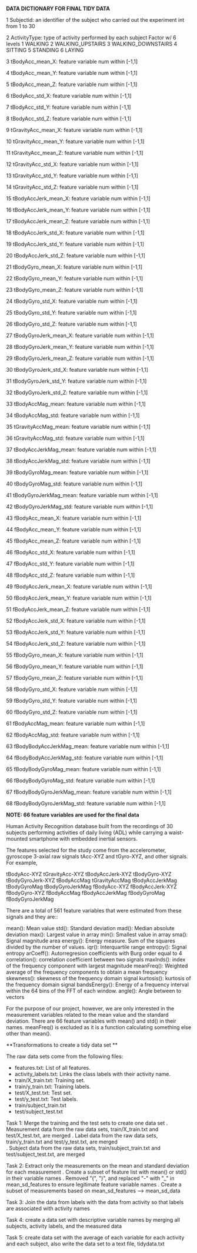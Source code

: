 
**DATA DICTIONARY FOR FINAL TIDY DATA**


1                 Subjectid:	an identifier of the subject who carried out the experiment
								int from 1 to 30

2   			ActivityType:	type of activity performed by each subject 
								Factor w/ 6 levels 
								1 WALKING 2 WALKING_UPSTAIRS 3 WALKING_DOWNSTAIRS 4 SITTING 5 STANDING 6 LAYING

3			 tBodyAcc_mean_X:	feature variable
								num within [-1,1]

4            tBodyAcc_mean_Y:	feature variable
								num within [-1,1]

5            tBodyAcc_mean_Z:	feature variable
								num within [-1,1]

6             tBodyAcc_std_X:	feature variable
								num within [-1,1]

7             tBodyAcc_std_Y:	feature variable
								num within [-1,1]

8             tBodyAcc_std_Z:	feature variable
								num within [-1,1]

9         tGravityAcc_mean_X:	feature variable
								num within [-1,1]

10        tGravityAcc_mean_Y:	feature variable
								num within [-1,1]

11        tGravityAcc_mean_Z:	feature variable
								num within [-1,1]

12         tGravityAcc_std_X:	feature variable
								num within [-1,1]

13         tGravityAcc_std_Y:	feature variable
								num within [-1,1]

14         tGravityAcc_std_Z:	feature variable
								num within [-1,1]

15       tBodyAccJerk_mean_X:	feature variable
								num within [-1,1]

16       tBodyAccJerk_mean_Y:	feature variable
								num within [-1,1]

17       tBodyAccJerk_mean_Z:	feature variable
								num within [-1,1]

18        tBodyAccJerk_std_X:	feature variable
								num within [-1,1]

19        tBodyAccJerk_std_Y:	feature variable
								num within [-1,1]

20        tBodyAccJerk_std_Z:	feature variable
								num within [-1,1]

21          tBodyGyro_mean_X:	feature variable
								num within [-1,1]

22          tBodyGyro_mean_Y:	feature variable
								num within [-1,1]

23          tBodyGyro_mean_Z:	feature variable
								num within [-1,1]

24           tBodyGyro_std_X:	feature variable
								num within [-1,1]

25           tBodyGyro_std_Y:	feature variable
								num within [-1,1]

26           tBodyGyro_std_Z:	feature variable
								num within [-1,1]

27      tBodyGyroJerk_mean_X:	feature variable
								num within [-1,1]

28      tBodyGyroJerk_mean_Y:	feature variable
								num within [-1,1]

29      tBodyGyroJerk_mean_Z:	feature variable
								num within [-1,1]

30       tBodyGyroJerk_std_X:	feature variable
								num within [-1,1]

31       tBodyGyroJerk_std_Y:	feature variable
								num within [-1,1]

32       tBodyGyroJerk_std_Z:	feature variable
								num within [-1,1]

33          tBodyAccMag_mean:	feature variable
								num within [-1,1]

34           tBodyAccMag_std:	feature variable
								num within [-1,1]

35       tGravityAccMag_mean:	feature variable
								num within [-1,1]

36        tGravityAccMag_std:	feature variable
								num within [-1,1]

37      tBodyAccJerkMag_mean:	feature variable
								num within [-1,1]

38       tBodyAccJerkMag_std:	feature variable
								num within [-1,1]

39         tBodyGyroMag_mean:	feature variable
								num within [-1,1]

40          tBodyGyroMag_std:	feature variable
								num within [-1,1]

41     tBodyGyroJerkMag_mean:	feature variable
								num within [-1,1]

42      tBodyGyroJerkMag_std:	feature variable
								num within [-1,1]

43           fBodyAcc_mean_X:	feature variable
								num within [-1,1]

44           fBodyAcc_mean_Y:	feature variable
								num within [-1,1]

45           fBodyAcc_mean_Z:	feature variable
								num within [-1,1]

46            fBodyAcc_std_X:	feature variable
								num within [-1,1]

47            fBodyAcc_std_Y:	feature variable
								num within [-1,1]

48            fBodyAcc_std_Z:	feature variable
								num within [-1,1]

49       fBodyAccJerk_mean_X:	feature variable
								num within [-1,1]

50       fBodyAccJerk_mean_Y:	feature variable
								num within [-1,1]

51       fBodyAccJerk_mean_Z:	feature variable
								num within [-1,1]

52        fBodyAccJerk_std_X:	feature variable
								num within [-1,1]

53        fBodyAccJerk_std_Y:	feature variable
								num within [-1,1]

54        fBodyAccJerk_std_Z:	feature variable
								num within [-1,1]

55          fBodyGyro_mean_X:	feature variable
								num within [-1,1]

56          fBodyGyro_mean_Y:	feature variable
								num within [-1,1]

57          fBodyGyro_mean_Z:	feature variable
								num within [-1,1]

58           fBodyGyro_std_X:	feature variable
								num within [-1,1]

59           fBodyGyro_std_Y:	feature variable
								num within [-1,1]

60           fBodyGyro_std_Z:	feature variable
								num within [-1,1]

61          fBodyAccMag_mean:	feature variable
								num within [-1,1]

62           fBodyAccMag_std:	feature variable
								num within [-1,1]

63  fBodyBodyAccJerkMag_mean:	feature variable
								num within [-1,1]

64   fBodyBodyAccJerkMag_std:	feature variable
								num within [-1,1]

65     fBodyBodyGyroMag_mean:	feature variable
								num within [-1,1]

66      fBodyBodyGyroMag_std:	feature variable
								num within [-1,1]

67 fBodyBodyGyroJerkMag_mean:	feature variable
								num within [-1,1]

68  fBodyBodyGyroJerkMag_std:	feature variable
								num within [-1,1]



**NOTE: 66 feature variables are used for the final data**

Human Activity Recognition database built from the recordings of 30 subjects performing activities of daily living (ADL) while carrying a waist-mounted smartphone with embedded inertial sensors.

The features selected for the study come from the accelerometer, gyroscope 3-axial raw signals tAcc-XYZ and tGyro-XYZ, and other signals. For example, 

tBodyAcc-XYZ
tGravityAcc-XYZ
tBodyAccJerk-XYZ
tBodyGyro-XYZ
tBodyGyroJerk-XYZ
tBodyAccMag
tGravityAccMag
tBodyAccJerkMag
tBodyGyroMag
tBodyGyroJerkMag
fBodyAcc-XYZ
fBodyAccJerk-XYZ
fBodyGyro-XYZ
fBodyAccMag
fBodyAccJerkMag
fBodyGyroMag
fBodyGyroJerkMag

There are a total of 561 feature variables that were estimated from these signals and they are:: 

mean(): Mean value
std(): Standard deviation
mad(): Median absolute deviation 
max(): Largest value in array
min(): Smallest value in array
sma(): Signal magnitude area
energy(): Energy measure. Sum of the squares divided by the number of values. 
iqr(): Interquartile range 
entropy(): Signal entropy
arCoeff(): Autorregresion coefficients with Burg order equal to 4
correlation(): correlation coefficient between two signals
maxInds(): index of the frequency component with largest magnitude
meanFreq(): Weighted average of the frequency components to obtain a mean frequency
skewness(): skewness of the frequency domain signal 
kurtosis(): kurtosis of the frequency domain signal 
bandsEnergy(): Energy of a frequency interval within the 64 bins of the FFT of each window.
angle(): Angle between to vectors

For the purpose of our project, however, we are only interested in the measurement variables related to the mean value and the standard deviation. There are 66 feature variables with mean() and std() in their names. meanFreq() is excluded as it is a function calculating something else other than mean(). 




**Transformations to create a tidy data set **

The raw data sets come from the following files:

- features.txt: List of all features.
- activity_labels.txt: Links the class labels with their activity name.
- train/X_train.txt: Training set.
- train/y_train.txt: Training labels.
- test/X_test.txt: Test set.
- test/y_test.txt: Test labels.
- train/subject_train.txt
- test/subject_test.txt


Task 1: Merge the training and the test sets to create one data set
	. Measurement data from the raw data sets, train/X_train.txt and test/X_test.txt, are merged 
	. Label data from the raw data sets, train/y_train.txt and test/y_test.txt, are merged  
	. Subject data from the raw data sets, train/subject_train.txt and test/subject_test.txt, are merged 

Task 2: Extract only the measurements on the mean and standard deviation for each measurement 
	. Create a subset of feature list with mean() or std() in their variable names 
	. Removed "(", ")", and replaced "-" with "_" in mean_sd_features to ensure legitimate feature variable names 
	. Create a subset of measurements based on mean_sd_features --> mean_sd_data

Task 3: Join the data from labels with the data from activity so that labels are associated with activity names

Task 4: create a data set with descriptive variable names by merging all subjects, activity labels, and the measured data 

Task 5: create data set with the average of each variable for each activity and each subject, also write the data set to a text file, tidydata.txt



